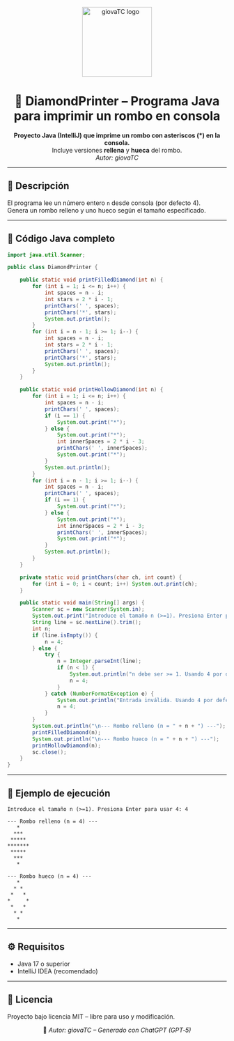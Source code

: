 
<p align="center">
  <img src="./giovaTC_logo.png" alt="giovaTC logo" width="160"/>
</p>

<h1 align="center">💎 DiamondPrinter – Programa Java para imprimir un rombo en consola</h1>

<p align="center">
  <b>Proyecto Java (IntelliJ) que imprime un rombo con asteriscos (*) en la consola.</b><br>
  Incluye versiones <b>rellena</b> y <b>hueca</b> del rombo.<br>
  <i>Autor: giovaTC</i>
</p>

---

<h2>🧠 Descripción</h2>

El programa lee un número entero <code>n</code> desde consola (por defecto 4).  
Genera un rombo relleno y uno hueco según el tamaño especificado.

---

<h2>📄 Código Java completo</h2>

```java
import java.util.Scanner;

public class DiamondPrinter {

    public static void printFilledDiamond(int n) {
        for (int i = 1; i <= n; i++) {
            int spaces = n - i;
            int stars = 2 * i - 1;
            printChars(' ', spaces);
            printChars('*', stars);
            System.out.println();
        }
        for (int i = n - 1; i >= 1; i--) {
            int spaces = n - i;
            int stars = 2 * i - 1;
            printChars(' ', spaces);
            printChars('*', stars);
            System.out.println();
        }
    }

    public static void printHollowDiamond(int n) {
        for (int i = 1; i <= n; i++) {
            int spaces = n - i;
            printChars(' ', spaces);
            if (i == 1) {
                System.out.print("*");
            } else {
                System.out.print("*");
                int innerSpaces = 2 * i - 3;
                printChars(' ', innerSpaces);
                System.out.print("*");
            }
            System.out.println();
        }
        for (int i = n - 1; i >= 1; i--) {
            int spaces = n - i;
            printChars(' ', spaces);
            if (i == 1) {
                System.out.print("*");
            } else {
                System.out.print("*");
                int innerSpaces = 2 * i - 3;
                printChars(' ', innerSpaces);
                System.out.print("*");
            }
            System.out.println();
        }
    }

    private static void printChars(char ch, int count) {
        for (int i = 0; i < count; i++) System.out.print(ch);
    }

    public static void main(String[] args) {
        Scanner sc = new Scanner(System.in);
        System.out.print("Introduce el tamaño n (>=1). Presiona Enter para usar 4: ");
        String line = sc.nextLine().trim();
        int n;
        if (line.isEmpty()) {
            n = 4;
        } else {
            try {
                n = Integer.parseInt(line);
                if (n < 1) {
                    System.out.println("n debe ser >= 1. Usando 4 por defecto.");
                    n = 4;
                }
            } catch (NumberFormatException e) {
                System.out.println("Entrada inválida. Usando 4 por defecto.");
                n = 4;
            }
        }
        System.out.println("\n--- Rombo relleno (n = " + n + ") ---");
        printFilledDiamond(n);
        System.out.println("\n--- Rombo hueco (n = " + n + ") ---");
        printHollowDiamond(n);
        sc.close();
    }
}
```

---

<h2>🧩 Ejemplo de ejecución</h2>

```
Introduce el tamaño n (>=1). Presiona Enter para usar 4: 4

--- Rombo relleno (n = 4) ---
   *
  ***
 *****
*******
 *****
  ***
   *

--- Rombo hueco (n = 4) ---
   *
  * *
 *   *
*     *
 *   *
  * *
   *
```

---

<h2>⚙️ Requisitos</h2>
<ul>
  <li>Java 17 o superior</li>
  <li>IntelliJ IDEA (recomendado)</li>
</ul>

---

<h2>📜 Licencia</h2>
<p>Proyecto bajo licencia MIT – libre para uso y modificación.</p>

<p align="center">
  💬 <i>Autor: giovaTC – Generado con ChatGPT (GPT‑5)</i>
</p>
